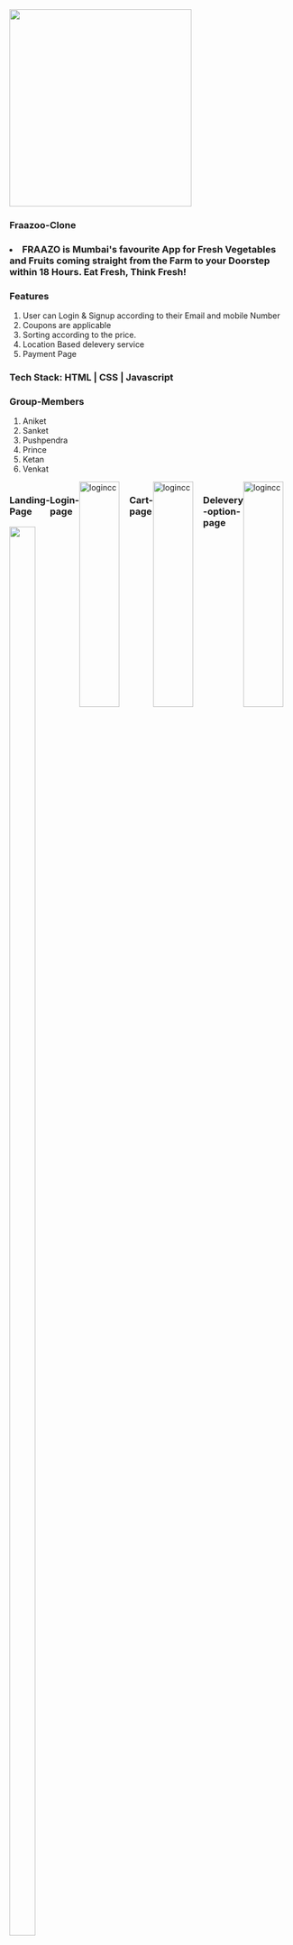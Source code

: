 <!-- # fraazo
A contruct week Project
# Description
This is an e-commerce website for purchasing fresh fruits, vegetables, dry fruits and many more.
# Our Team Members
Venkat
Ketan
Prince
Puspendra
Sanket
Aniket
 -->
 
   <div>
      <img src="https://globalprimenews.com/wp-content/uploads/2020/05/banner.3006cc04-777x437.png" height="350px" width="80%">
   </div>
   <div>
   <h3>Fraazoo-Clone<h3/>
 <li>FRAAZO is Mumbai's favourite App for Fresh Vegetables and Fruits coming straight from the Farm to your Doorstep within 18 Hours. Eat Fresh, Think Fresh!</li>
    </div>
 <div>
   <h3>Features</h3>
  <ol>
  <li>User can Login & Signup according to their Email and mobile Number</li>
  <li>Coupons are applicable</li>
  <li>Sorting according to the price.</li>
   <li>Location Based delevery service</li>
   <li>Payment Page</li>
</ol>
 </div>
 <h3>Tech Stack: HTML | CSS | Javascript</h3>
 
  <div>
   <h3>Group-Members</h3>
  <ol>
   <li>Aniket</li>
  <li>Sanket</li>
  <li>Pushpendra</li>
  <li>Prince</li>
   <li>Ketan</li>
   <li>Venkat </li>
</ol>
 </div>
 
 
 <div style="display: flex;" >
<div > 
  <h3>Landing-Page</h3>
 <img src="https://i.ibb.co/r78fNQJ/landpage.png"height="2500px"  width="80%">
  </div>
  <h3>Login-page</h3>
<img src ="https://serving.photos.photobox.com/73417606311a534236642fa0d6733f5cd31779b95d20e792fe70b48f8ed88effb9be2b91.jpg" alt="logincc" height ="400px" width="80%" border="0">
  <h3>Cart-page</h3>
  <img src ="https://serving.photos.photobox.com/17947756605a13709886b4cd0f226a4972c2c4b69b6480a2cc8e385641c83ff0d992a35e.jpg" alt="logincc" height ="400px" width="80%" border="0">
    <h3>Delevery -option-page</h3>
    <img src ="https://serving.photos.photobox.com/25554692968608871c445c8c97c8bf8622d3ef45c63c07f96f896fb5f4f0d607a6ba8476.jpg" alt="logincc" height ="400px" width="80%" border="0">
 <div>

 
